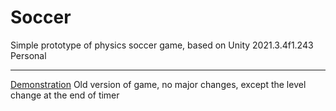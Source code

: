 # Soccer
Simple prototype of physics soccer game, based on Unity 2021.3.4f1.243 Personal
______
[Demonstration](https://drive.google.com/file/d/1QH0VCINUQVvrF5Gyvd7QjSz_gpWFmzGK/view?usp=sharing)
Old version of game, no major changes, except the level change at the end of timer
